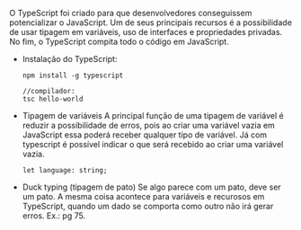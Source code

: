 O TypeScript foi criado para que desenvolvedores conseguissem potencializar o JavaScript. Um de seus principais recursos é a possibilidade de usar tipagem em variáveis, uso de interfaces e propriedades privadas. No fim, o TypeScript compita todo o código em JavaScript.

- Instalação do TypeScript:
	```
	npm install -g typescript
	
	//compilador:
	tsc hello-world
	```

- Tipagem de variáveis
	A principal função de uma tipagem de variável é reduzir a possibilidade de erros, pois ao criar uma variável vazia em JavaScript essa poderá receber qualquer tipo de variável. Já com typescript é possível indicar o que será recebido ao criar uma variável vazia.
	
	```
	let language: string;
	```

- Duck typing (tipagem de pato)
	Se algo parece com um pato, deve ser um pato. A mesma coisa acontece para variáveis e recurosos em TypeScript, quando um dado se comporta como outro não irá gerar erros. Ex.: pg 75.